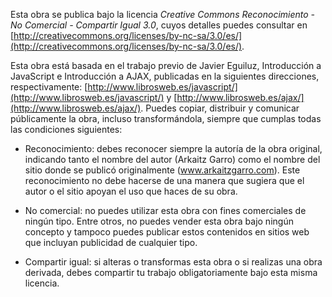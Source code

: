 Esta obra se publica bajo la licencia *Creative Commons Reconocimiento - No Comercial - Compartir Igual 3.0*, cuyos detalles puedes consultar en [http://creativecommons.org/licenses/by-nc-sa/3.0/es/](http://creativecommons.org/licenses/by-nc-sa/3.0/es/).Esta obra está basada en el trabajo previo de Javier Eguiluz, Introducción a JavaScript e Introducción a AJAX, publicadas en la siguientes direcciones, respectivamente: [http://www.librosweb.es/javascript/](http://www.librosweb.es/javascript/) y [http://www.librosweb.es/ajax/](http://www.librosweb.es/ajax/).Puedes copiar, distribuir y comunicar públicamente la obra, incluso transformándola, siempre que cumplas todas las condiciones siguientes:- Reconocimiento: debes reconocer siempre la autoría de la obra original, indicando tanto el nombre del autor (Arkaitz Garro) como el nombre del sitio donde se publicó originalmente (www.arkaitzgarro.com). Este reconocimiento no debe hacerse de una manera que sugiera que el autor o el sitio apoyan el uso que haces de su obra.- No comercial: no puedes utilizar esta obra con fines comerciales de ningún tipo. Entre otros, no puedes vender esta obra bajo ningún concepto y tampoco puedes publicar estos contenidos en sitios web que incluyan publicidad de cualquier tipo.- Compartir igual: si alteras o transformas esta obra o si realizas una obra derivada, debes compartir tu trabajo obligatoriamente bajo esta misma licencia.